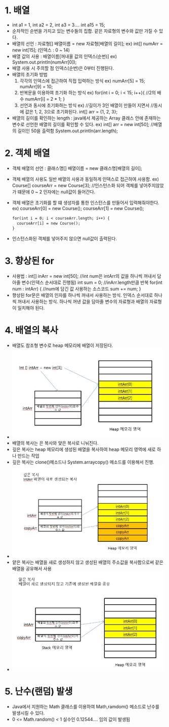 # 1. 배열
- int a1 = 1, int a2 = 2, int a3 = 3.... int a15 = 15;
- 순차적인 순번을 가지고 있는 변수들의 집합. 같은 자료형의 변수와 값만 가질 수 있다.
- 배열의 선언 : 자료형[] 배열이름 = new 자료형[배열의 길이];
  ex) int[] numArr = new int[15]; (인덱스 : 0 ~ 14)
- 배열 값의 사용 : 배열이름[꺼내올 값의 인덱스(순번)]
  ex) System.out.println(numArr[0]);
- 배열 사용 시 주의할 점 인덱스(순번)은 0부터 진행된다.
- 배열의 초기화 방법
  1) 각각의 인덱스에 접근하여 직접 입력하는 방식
     ex) numArr[5] = 15;
         numArr[9] = 10;
  2) 반복문을 이용하여 초기화 하는 방식
     ex) for(int i = 0; i < 15; i++){
        //2의 배수
        numArr[i] = 2 * 1;
     }
  3) 선언과 동시에 초기화하는 방식
     ex) //길이가 3인 배열이 만들어 지면서
         //동시에 값은 1, 2, 3으로 초기화된다.
         int[] arr = {1, 2, 3};
- 배열의 길이를 확인하는 length : java에서 제공하는 Array 클래스 안에 존재하는 변수로 선언한 배열의 길이를 확인할 수 있다.
  ex) int[] arr = new int[50];
      //배열의 길이인 50을 출력함
      System.out.println(arr.length);

# 2. 객체 배열
- 객체 배열의 선언 :
  클래스명[] 배열이름 = new 클래스명[배열의 길이];
- 객체 배열의 사용도 일반 배열의 사용과 동일하게 인덱스로 접근하여 사용함.
  ex) Course[] courseArr = new Course[3];
      //인스턴스화 되어 객체를 넣어주지않았가 떄문에 0 ~ 2 인자에는 null값이 들어간다.
- 객체 배열은 초기화를 할 떄 생성자를 통한 인스턴스를 만들어서 입력해줘야한다.
  ex) courseArr[0] = new Course();
      courseArr[1] = new Course();
      
      for(int i = 0; i < courseArr.length; i++) {
        courseArr[i] = new Course();
      }
- 인스턴스화된 객체를 넣어주지 않으면 null값이 출력된다.

# 3. 향상된 for
- 사용법 :
  int[] inArr = new int[50];
  //int num은 intArr의 값을 하나씩 꺼내서 담아줄 변수(인덱스 순서대로 진행됨)
  int sum = 0;
  //inArr.length만큼 반복
  for(int num : intArr) {
    //num에 담긴 값 사용하는 소스코드
    sum += num;
  }
- 향상된 for문은 배열의 인자를 하나씩 꺼내서 사용하는 방식. 인덱스 순서대로 하나씩 꺼내서 사용하는 방식.
  하나씩 꺼낸 값을 담아줄 변수의 자료형과 배열의 자료형이 일치해야 된다.

# 4. 배열의 복사
- 배열도 참조형 변수로 heap 메모리에 배열이 저장된다.
- <img src="images/배열의 저장방식.jpg">
- 배열의 복사는 은 복사와 얓은 복사로 니눠진다.
- 깊은 복사는 heap 메모리에 생성된 배열을 복사하여 heap 메모리 영역에 새로 하나 만드는 작업
- 깊은 복사는 clone()메소드나 System.arraycopy() 메소드를 이용해서 진행.
- <img src="images/깊은 복사.jpg">
- 얕은 복사는 배열을 새로 생성하지 않고 생성된 배열의 주소값을 복사함으로써 같은 배열을 공유해서 사용
- <img src="images/얕은 복사.jpg">

# 5. 난수(랜덤) 발생
- Java에서 지원하는 Math 클래스를 이용하여 Math,ramdom() 메소드로 난수를 발생시킬 수 있다.
- 0 <= Math.random() < 1
  실수인 0.12544.... 임의 값이 발생됨
